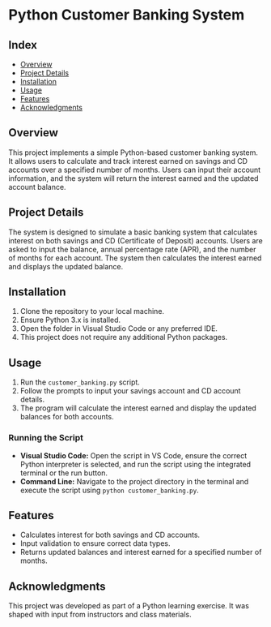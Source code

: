 # Python Customer Banking System

## Index  
* [Overview](#overview)  
* [Project Details](#project-details)  
* [Installation](#installation)  
* [Usage](#usage)  
* [Features](#features)  
* [Acknowledgments](#acknowledgments)  

## Overview  
This project implements a simple Python-based customer banking system. It allows users to calculate and track interest earned on savings and CD accounts over a specified number of months. Users can input their account information, and the system will return the interest earned and the updated account balance.

## Project Details  
The system is designed to simulate a basic banking system that calculates interest on both savings and CD (Certificate of Deposit) accounts. Users are asked to input the balance, annual percentage rate (APR), and the number of months for each account. The system then calculates the interest earned and displays the updated balance.

## Installation  
1. Clone the repository to your local machine.
2. Ensure Python 3.x is installed.
3. Open the folder in Visual Studio Code or any preferred IDE.
4. This project does not require any additional Python packages.

## Usage  
1. Run the `customer_banking.py` script.
2. Follow the prompts to input your savings account and CD account details.
3. The program will calculate the interest earned and display the updated balances for both accounts.

### Running the Script
- **Visual Studio Code:** Open the script in VS Code, ensure the correct Python interpreter is selected, and run the script using the integrated terminal or the run button.
- **Command Line:** Navigate to the project directory in the terminal and execute the script using `python customer_banking.py`.

## Features  
- Calculates interest for both savings and CD accounts.
- Input validation to ensure correct data types.
- Returns updated balances and interest earned for a specified number of months.

## Acknowledgments  
This project was developed as part of a Python learning exercise. It was shaped with input from instructors and class materials.
